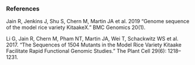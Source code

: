 ### References
Jain R, Jenkins J, Shu S, Chern M, Martin JA et al. 2019 “Genome sequence of the model rice variety KitaakeX.” BMC Genomics 20(1).

Li G, Jain R, Chern M, Pham NT, Martin JA, Wei T, Schackwitz WS et al. 2017. “The Sequences of 1504 Mutants in the Model Rice Variety Kitaake Facilitate Rapid Functional Genomic Studies.” The Plant Cell 29(6): 1218–1231.
